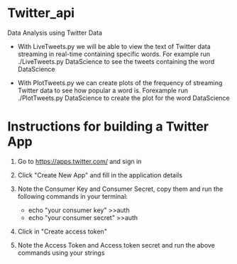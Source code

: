 # Twitter_api
Data Analysis using Twitter Data

- With LiveTweets.py we will be able to view the text of Twitter data streaming in real-time containing specific words.
For example run ./LiveTweets.py DataScience to see the tweets containing the word DataScience

- With PlotTweets.py we can create plots of the frequency of streaming Twitter data to see how popular a word is.
Forexample run ./PlotTweets.py DataScience to create the plot for the word DataScience

# Instructions for building a Twitter App

1. Go to https://apps.twitter.com/ and sign in 

2. Click "Create New App" and fill in the application details

3. Note the Consumer Key and Consumer Secret, copy them and run the following commands in your terminal:
    - echo "your consumer key" >>auth
    - echo "your consumer secret" >>auth
 4. Click in "Create access token"
 
 5. Note the Access Token and Access token secret and run the above commands using your strings
 
 
